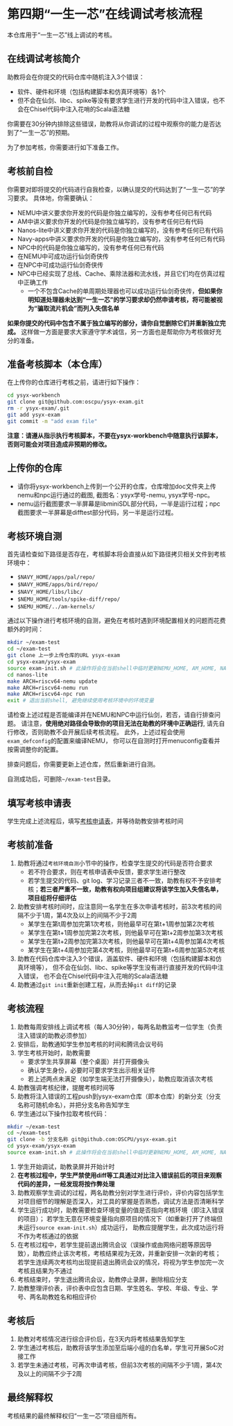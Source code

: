 # 第四期“一生一芯”在线调试考核流程

本仓库用于“一生一芯”线上调试的考核。

## 在线调试考核简介

助教将会在你提交的代码仓库中随机注入3个错误：
* 软件、硬件和环境（包括构建脚本和仿真环境等）各1个
* 但不会在仙剑、libc、spike等没有要求学生进行开发的代码中注入错误，也不会在Chisel代码中注入花哨的Scala语法糖

你需要在30分钟内排除这些错误，助教将从你调试的过程中观察你的能力是否达到了“一生一芯”的预期。

为了参加考核，你需要进行如下准备工作。

## 考核前自检

你需要对即将提交的代码进行自我检查，以确认提交的代码达到了“一生一芯”的学习要求。
具体地，你需要确认：
* NEMU中讲义要求你开发的代码是你独立编写的，没有参考任何已有代码
* AM中讲义要求你开发的代码是你独立编写的，没有参考任何已有代码
* Nanos-lite中讲义要求你开发的代码是你独立编写的，没有参考任何已有代码
* Navy-apps中讲义要求你开发的代码是你独立编写的，没有参考任何已有代码
* NPC中的代码是你独立编写的，没有参考任何已有代码
* 在NEMU中可成功运行仙剑奇侠传
* 在NPC中可成功运行仙剑奇侠传
* NPC中已经实现了总线、Cache、乘除法器和流水线，并且它们均在仿真过程中正确工作
  * 一个不包含Cache的单周期处理器也可以成功运行仙剑奇侠传，**但如果你明知道处理器未达到“一生一芯”的学习要求却仍然申请考核，将可能被视为“骗取流片机会”而列入失信名单**

**如果你提交的代码中包含不属于独立编写的部分，请你自觉删除它们并重新独立完成。**
这样做一方面是要求大家遵守学术诚信，另一方面也是帮助你为考核做好充分的准备。

## 准备考核脚本（本仓库）

在上传你的仓库进行考核之前，请进行如下操作：
```bash
cd ysyx-workbench
git clone git@github.com:oscpu/ysyx-exam.git
rm -r ysyx-exam/.git
git add ysyx-exam
git commit -m "add exam file"
```

**注意：请遵从指示执行考核脚本，不要在ysyx-workbench中随意执行该脚本，
否则可能会对项目造成非预期的修改。**

## 上传你的仓库

* 请你将ysyx-workbench上传到一个公开的仓库，仓库增加doc文件夹上传nemu和npc运行通过的截图, 截图名：ysyx学号-nemu, ysyx学号-npc。
* nemu运行截图要求一半屏幕是libminiSDL部分代码，一半是运行过程；npc截图要求一半屏幕是difftest部分代码，另一半是运行过程。

## 考核环境自测

首先请检查如下路径是否存在，考核脚本将会直接从如下路径拷贝相关文件到考核环境中：
* `$NAVY_HOME/apps/pal/repo/`
* `$NAVY_HOME/apps/bird/repo/`
* `$NAVY_HOME/libs/libc/`
* `$NEMU_HOME/tools/spike-diff/repo/`
* `$NEMU_HOME/../am-kernels/`

通过以下操作进行考核环境的自测，避免在考核时遇到环境配置相关的问题而花费额外的时间：
```bash
mkdir ~/exam-test
cd ~/exam-test
git clone 上一步上传仓库的URL ysyx-exam
cd ysyx-exam/ysyx-exam
source exam-init.sh # 此操作将会在当前shell中临时更新NEMU_HOME, AM_HOME, NAVY_HOME三个环境变量
cd nanos-lite
make ARCH=riscv64-nemu update
make ARCH=riscv64-nemu run
make ARCH=riscv64-npc run
exit # 退出当前shell, 避免继续使用考核环境中的环境变量
```

请检查上述过程是否能编译并在NEMU和NPC中运行仙剑，若否，请自行排查问题。
请注意，**使用绝对路径会导致你的项目无法在助教的环境中正确运行**,
请先自行修改，否则助教不会开展后续考核流程。
此外，上述过程会使用`exam_defconfig`的配置来编译NEMU，
你可以在自测时打开menuconfig查看并按需调整你的配置。

排查问题后，你需要更新上述仓库，然后重新进行自测。

自测成功后，可删除`~/exam-test`目录。

## 填写考核申请表

学生完成上述流程后，填写[考核申请表](https://docs.qq.com/sheet/DSUdjb0tJRHJDdFNH)，并等待助教安排考核时间

## 考核前准备

1. 助教将通过`考核环境自测`小节中的操作，检查学生提交的代码是否符合要求
   * 若不符合要求，则在考核申请表中反馈，要求学生进行整改
   * 若学生提交的代码、git log、学习记录三者不一致，助教有权不予安排考核；**若三者严重不一致，助教有权向项目组建议将该学生加入失信名单，项目组将仔细评估**
1. 助教安排考核时间时，应注意同一名学生在多次申请考核时，前3次考核的间隔不少于1周，第4次及以上的间隔不少于2周
   * 某学生在第t周参加完第1次考核，则他最早可在第t+1周参加第2次考核
   * 某学生在第t+1周参加完第2次考核，则他最早可在第t+2周参加第3次考核
   * 某学生在第t+2周参加完第3次考核，则他最早可在第t+4周参加第4次考核
   * 某学生在第t+4周参加完第4次考核，则他最早可在第t+6周参加第5次考核
1. 助教在代码仓库中注入3个错误，涵盖软件、硬件和环境（包括构建脚本和仿真环境等），
但不会在仙剑、libc、spike等学生没有进行直接开发的代码中注入错误，
也不会在Chisel代码中注入花哨的Scala语法糖
1. 助教通过`git init`重新创建工程，从而去掉`git diff`的记录

## 考核流程

1. 助教每周安排线上调试考核（每人30分钟），每两名助教监考一位学生（负责注入错误的助教必须参加）
1. 安排后，助教通知学生参加考核的时间和腾讯会议号码
1. 学生考核开始时，助教需要
   * 要求学生共享屏幕（整个桌面）并打开摄像头
   * 确认学生身份，必要时可要求学生出示相关证件
   * 若上述两点未满足（如学生端无法打开摄像头），助教应取消该次考核
1. 助教强调考核纪律，提醒考核时间等
1. 助教将注入错误的工程push到ysyx-exam仓库（即本仓库）的新分支（分支名称可随机命名），并把分支名称告知学生
1. 学生通过以下操作拉取考核代码：
  ```bash
  mkdir ~/exam-test
  cd ~/exam-test
  git clone -b 分支名称 git@github.com:OSCPU/ysyx-exam.git
  cd ysyx-exam/ysyx-exam
  source exam-init.sh # 此操作将会在当前shell中临时更新NEMU_HOME, AM_HOME, NAVY_HOME三个环境变量
  ```
1. 学生开始调试，助教录屏并开始计时
1. **在考核过程中，学生严禁使用diff等工具通过对比注入错误前后的项目来观察代码的差异，一经发现将按作弊处理**
1. 助教观察学生调试的过程，两名助教分别对学生进行评价，评价内容包括学生对项目细节的理解是否深入，对工具的掌握是否熟悉，调试方法是否清晰科学
1. 学生运行成功时，助教需要检查环境变量的值是否指向考核环境（即注入错误的项目）；
   若学生无意在环境变量指向原项目的情况下（如重新打开了终端但未运行`source exam-init.sh`）成功运行，
   助教应提醒学生，此次成功运行将不作为考核通过的依据
1. 在考核过程中，若学生提前退出腾讯会议（误操作或由网络问题等原因导致），助教应终止该次考核，考核结果视为无效，并重新安排一次新的考核；若学生连续两次考核均出现提前退出腾讯会议的情况，将视为学生参加完一次考核且结果为不通过
1. 考核结束时，学生退出腾讯会议，助教停止录屏，删除相应分支
1. 助教整理评价表，评价表中应包含日期、学生姓名、学校、年级、专业、学号、两名助教姓名和相应评价

## 考核后

1. 助教对考核情况进行综合评价后，在3天内将考核结果告知学生
1. 学生通过考核后，助教将该学生添加至后端小组的白名单，学生可开展SoC对接工作
1. 若学生未通过考核，可再次申请考核，但前3次考核的间隔不少于1周，第4次及以上的间隔不少于2周

## 最终解释权

考核结果的最终解释权归“一生一芯”项目组所有。
